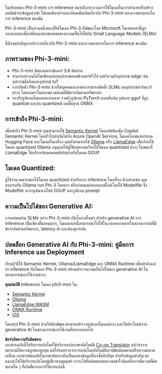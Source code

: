 <!--
CO_OP_TRANSLATOR_METADATA:
{
  "original_hash": "f1ff728038c4f554b660a36b76cbdd6e",
  "translation_date": "2025-05-09T12:25:43+00:00",
  "source_file": "md/01.Introduction/03/overview.md",
  "language_code": "th"
}
-->
ในบริบทของ Phi-3-mini การ inference หมายถึงกระบวนการใช้โมเดลในการทำนายหรือสร้างผลลัพธ์จากข้อมูลนำเข้า ให้ผมอธิบายรายละเอียดเพิ่มเติมเกี่ยวกับ Phi-3-mini และความสามารถในการ inference ของมัน

Phi-3-mini เป็นส่วนหนึ่งของซีรีส์โมเดล Phi-3 ที่พัฒนาโดย Microsoft โมเดลเหล่านี้ถูกออกแบบมาเพื่อเปลี่ยนแปลงขอบเขตของความเป็นไปได้กับ Small Language Models (SLMs)

นี่คือจุดสำคัญบางประการเกี่ยวกับ Phi-3-mini และความสามารถในการ inference ของมัน:

## **ภาพรวมของ Phi-3-mini:**
- Phi-3-mini มีขนาดพารามิเตอร์ 3.8 พันล้าน
- สามารถทำงานได้ไม่เพียงแค่บนอุปกรณ์คอมพิวเตอร์ทั่วไป แต่ยังรวมถึงอุปกรณ์ edge เช่น อุปกรณ์มือถือและอุปกรณ์ IoT
- การเปิดตัว Phi-3-mini ช่วยให้บุคคลและองค์กรสามารถติดตั้ง SLMs บนอุปกรณ์ฮาร์ดแวร์ต่างๆ โดยเฉพาะในสภาพแวดล้อมที่มีข้อจำกัดด้านทรัพยากร
- รองรับรูปแบบโมเดลหลากหลาย รวมถึงรูปแบบ PyTorch แบบดั้งเดิม รูปแบบ gguf ที่ถูก quantize และรุ่น quantized บนพื้นฐาน ONNX

## **การเข้าถึง Phi-3-mini:**
เพื่อเข้าถึง Phi-3-mini คุณสามารถใช้ [Semantic Kernel](https://github.com/microsoft/SemanticKernelCookBook?WT.mc_id=aiml-138114-kinfeylo) ในแอปพลิเคชัน Copilot Semantic Kernel โดยทั่วไปเข้ากันได้กับ Azure OpenAI Service, โมเดลโอเพ่นซอร์สบน Hugging Face และโมเดลในเครื่อง
คุณยังสามารถใช้ [Ollama](https://ollama.com) หรือ [LlamaEdge](https://llamaedge.com) เพื่อเรียกใช้โมเดล quantized Ollama อนุญาตให้ผู้ใช้แต่ละคนเรียกใช้โมเดล quantized ต่างๆ ในขณะที่ LlamaEdge ให้บริการข้ามแพลตฟอร์มสำหรับโมเดล GGUF

## **โมเดล Quantized:**
ผู้ใช้จำนวนมากชอบใช้โมเดล quantized สำหรับการ inference ในเครื่อง ตัวอย่างเช่น คุณสามารถรัน Ollama run Phi-3 โดยตรง หรือกำหนดค่าแบบออฟไลน์โดยใช้ Modelfile ซึ่ง Modelfile จะระบุเส้นทางไฟล์ GGUF และรูปแบบ prompt

## **ความเป็นไปได้ของ Generative AI:**
การผสมผสาน SLMs อย่าง Phi-3-mini เปิดโอกาสใหม่ๆ สำหรับ generative AI การ inference เป็นเพียงขั้นตอนแรก; โมเดลเหล่านี้สามารถนำไปใช้ในงานหลากหลายในสถานการณ์ที่มีข้อจำกัดด้านทรัพยากร, latency ต่ำ และต้นทุนจำกัด

## **ปลดล็อก Generative AI กับ Phi-3-mini: คู่มือการ Inference และ Deployment**  
เรียนรู้วิธีใช้ Semantic Kernel, Ollama/LlamaEdge และ ONNX Runtime เพื่อเข้าถึงและทำ inference กับโมเดล Phi-3-mini พร้อมสำรวจความเป็นไปได้ของ generative AI ในสถานการณ์การใช้งานต่างๆ

**คุณสมบัติ**
Inference โมเดล phi3-mini ใน:

- [Semantic Kernel](https://github.com/Azure-Samples/Phi-3MiniSamples/tree/main/semantickernel?WT.mc_id=aiml-138114-kinfeylo)
- [Ollama](https://github.com/Azure-Samples/Phi-3MiniSamples/tree/main/ollama?WT.mc_id=aiml-138114-kinfeylo)
- [LlamaEdge WASM](https://github.com/Azure-Samples/Phi-3MiniSamples/tree/main/wasm?WT.mc_id=aiml-138114-kinfeylo)
- [ONNX Runtime](https://github.com/Azure-Samples/Phi-3MiniSamples/tree/main/onnx?WT.mc_id=aiml-138114-kinfeylo)
- [iOS](https://github.com/Azure-Samples/Phi-3MiniSamples/tree/main/ios?WT.mc_id=aiml-138114-kinfeylo)

โดยสรุป Phi-3-mini ช่วยให้นักพัฒนาสามารถสำรวจรูปแบบโมเดลต่างๆ และใช้ประโยชน์จาก generative AI ในสถานการณ์การใช้งานที่หลากหลายได้

**ข้อจำกัดความรับผิดชอบ**:  
เอกสารฉบับนี้ได้รับการแปลโดยใช้บริการแปลภาษาอัตโนมัติ [Co-op Translator](https://github.com/Azure/co-op-translator) แม้ว่าเราจะพยายามให้ความถูกต้องสูงสุด แต่โปรดทราบว่าการแปลโดยอัตโนมัติอาจมีข้อผิดพลาดหรือความคลาดเคลื่อน เอกสารต้นฉบับในภาษาต้นทางถือเป็นแหล่งข้อมูลที่น่าเชื่อถือที่สุด สำหรับข้อมูลสำคัญ ขอแนะนำให้ใช้บริการแปลโดยผู้เชี่ยวชาญมนุษย์ เราจะไม่รับผิดชอบต่อความเข้าใจผิดหรือการตีความที่ผิดพลาดใด ๆ ที่เกิดขึ้นจากการใช้การแปลนี้